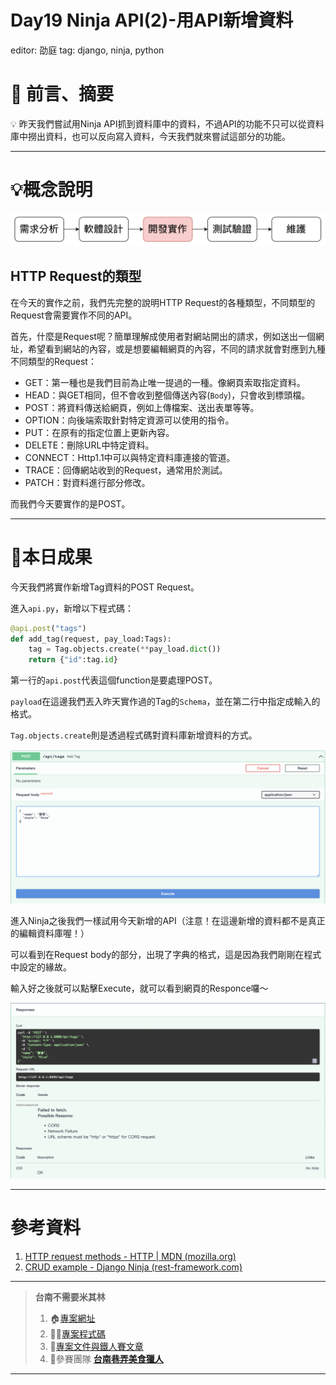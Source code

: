 # Day19 Ninja API(2)-用API新增資料

editor: 劭庭
tag: django, ninja, python

# 🏁 前言、摘要

<aside>
💡 昨天我們嘗試用Ninja API抓到資料庫中的資料，不過API的功能不只可以從資料庫中撈出資料，也可以反向寫入資料，今天我們就來嘗試這部分的功能。

</aside>

---

# 💡概念說明

![Untitled](Day19%20Ninja%20API(2)-%E7%94%A8API%E6%96%B0%E5%A2%9E%E8%B3%87%E6%96%99%2088dfa63a96a046f48fce40b07246afe6/Untitled.png)

## HTTP Request的類型

在今天的實作之前，我們先完整的說明HTTP Request的各種類型，不同類型的Request會需要實作不同的API。

首先，什麼是Request呢？簡單理解成使用者對網站開出的請求，例如送出一個網址，希望看到網站的內容，或是想要編輯網頁的內容，不同的請求就會對應到九種不同類型的Request：

- GET：第一種也是我們目前為止唯一提過的一種。像網頁索取指定資料。
- HEAD：與GET相同，但不會收到整個傳送內容(`Body`)，只會收到標頭檔。
- POST：將資料傳送給網頁，例如上傳檔案、送出表單等等。
- OPTION：向後端索取針對特定資源可以使用的指令。
- PUT：在原有的指定位置上更新內容。
- DELETE：刪除URL中特定資料。
- CONNECT：Http1.1中可以與特定資料庫連接的管道。
- TRACE：回傳網站收到的Request，通常用於測試。
- PATCH：對資料進行部分修改。

而我們今天要實作的是POST。

---

# 🌟本日成果

今天我們將實作新增Tag資料的POST Request。

進入`api.py`，新增以下程式碼：

```python
@api.post("tags")
def add_tag(request, pay_load:Tags):
    tag = Tag.objects.create(**pay_load.dict())
    return {"id":tag.id}
```

第一行的`api.post`代表這個function是要處理POST。

`payload`在這邊我們丟入昨天實作過的Tag的`Schema`，並在第二行中指定成輸入的格式。

`Tag.objects.create`則是透過程式碼對資料庫新增資料的方式。

![截圖 2022-10-04 下午11.04.13.png](Day19%20Ninja%20API(2)-%E7%94%A8API%E6%96%B0%E5%A2%9E%E8%B3%87%E6%96%99%2088dfa63a96a046f48fce40b07246afe6/%25E6%2588%25AA%25E5%259C%2596_2022-10-04_%25E4%25B8%258B%25E5%258D%258811.04.13.png)

進入Ninja之後我們一樣試用今天新增的API（注意！在這邊新增的資料都不是真正的編輯資料庫喔！）

可以看到在Request body的部分，出現了字典的格式，這是因為我們剛剛在程式中設定的緣故。

輸入好之後就可以點擊Execute，就可以看到網頁的Responce囉～

![截圖 2022-10-04 下午11.06.28.png](Day19%20Ninja%20API(2)-%E7%94%A8API%E6%96%B0%E5%A2%9E%E8%B3%87%E6%96%99%2088dfa63a96a046f48fce40b07246afe6/%25E6%2588%25AA%25E5%259C%2596_2022-10-04_%25E4%25B8%258B%25E5%258D%258811.06.28.png)

---

# 參考資料

1. [HTTP request methods - HTTP | MDN (mozilla.org)](https://developer.mozilla.org/en-US/docs/Web/HTTP/Methods)
2. [CRUD example - Django Ninja (rest-framework.com)](https://django-ninja.rest-framework.com/tutorial/other/crud/)

---

> **台南不需要米其林**
> 
> 1. 🏠[專案網址](https://tnfood.pythonanywhere.com/food/)
> 2. 🧑‍💻[專案程式碼](https://github.com/yen900611/TNFood_DJ) 
> 3. 📁[專案文件與鐵人賽文章](https://github.com/yen900611/TNFood)
> 4. 👥參賽團隊 ****[台南巷弄美食獵人](https://ithelp.ithome.com.tw/2022ironman/signup/team/256)****

---